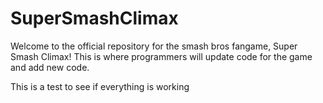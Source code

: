 # SuperSmashClimax
Welcome to the official repository for the smash bros fangame, Super Smash Climax! This is where programmers will update code for the game and add new code.

This is a test to see if everything is working

